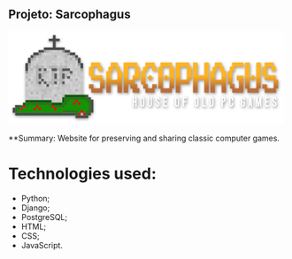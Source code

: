 ## Projeto: Sarcophagus

![](logo1.png)

**Summary: Website for preserving and sharing classic computer games.

# Technologies used:
- Python;
- Django;
- PostgreSQL;
- HTML;
- CSS;
- JavaScript.
